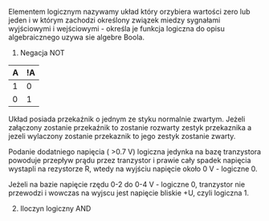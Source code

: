 Elementem logicznym  nazywamy układ który orzybiera wartości zero lub jeden i w którym zachodzi określony związek miedzy sygnałami wyjściowymi i wejściowymi - określa je funkcja logiczna do opisu algebraicznego uzywa sie algebre Boola.

1. Negacja NOT

|  A  | !A  | 
| --- | --- |
|  1  |  0  |
|  0  |  1  |


Układ posiada przekaźnik o jednym ze styku normalnie zwartym. Jeżeli załączony zostanie przekaźnik to zostanie rozwarty zestyk przekaznika a jezeli wylaczony zostanie przekaznik to jego zestyk zostanie zwarty.

Podanie dodatniego napięcia ( >0.7 V) logiczna jedynka na bazę tranzystora powoduje przepływ prądu przez tranzystor i prawie cały spadek napięcia wystapli na rezystorze R, wtedy na wyjściu napięcie około 0 V - logiczne 0.

Jeżeli na bazie napięcie rzędu 0-2 do 0-4 V - logiczne 0, tranzystor nie przewodzi i wowczas na wyjscu jest napięcie bliskie +U, czyli logiczna 1. 

2. Iloczyn logiczny AND
